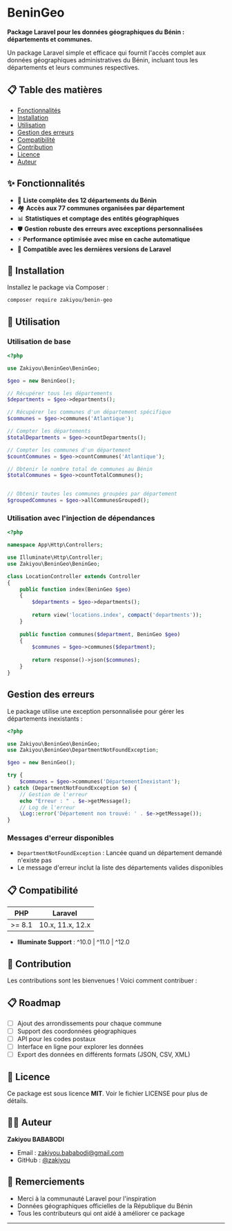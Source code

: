 # BeninGeo


**Package Laravel pour les données géographiques du Bénin : départements et communes.**

Un package Laravel simple et efficace qui fournit l'accès complet aux données géographiques administratives du Bénin, incluant tous les départements et leurs communes respectives.

## 📋 Table des matières

- [Fonctionnalités](#-fonctionnalités)
- [Installation](#-installation)
- [Utilisation](#-utilisation)
- [Gestion des erreurs](#gestion-des-erreurs)
- [Compatibilité](#-compatibilité)
- [Contribution](#-contribution)
- [Licence](#-licence)
- [Auteur](#-auteur)

## ✨ Fonctionnalités

- 📍 **Liste complète des 12 départements du Bénin**
- 🏘️ **Accès aux 77 communes organisées par département**
- 📊 **Statistiques et comptage des entités géographiques**
- 🛡️ **Gestion robuste des erreurs avec exceptions personnalisées**
- ⚡ **Performance optimisée avec mise en cache automatique**
- 📱 **Compatible avec les dernières versions de Laravel**

## 🚀 Installation

Installez le package via Composer :

```bash
composer require zakiyou/benin-geo
```

## 📖 Utilisation

### Utilisation de base

```php
<?php

use Zakiyou\BeninGeo\BeninGeo;

$geo = new BeninGeo();

// Récupérer tous les départements
$departments = $geo->departments();

// Récupérer les communes d'un département spécifique
$communes = $geo->communes('Atlantique');

// Compter les départements
$totalDepartments = $geo->countDepartments();

// Compter les communes d'un département
$countCommunes = $geo->countCommunes('Atlantique');

// Obtenir le nombre total de communes au Bénin
$totalCommunes = $geo->countTotalCommunes();


// Obtenir toutes les communes groupées par département
$groupedCommunes = $geo->allCommunesGrouped();
```

### Utilisation avec l'injection de dépendances

```php
<?php

namespace App\Http\Controllers;

use Illuminate\Http\Controller;
use Zakiyou\BeninGeo\BeninGeo;

class LocationController extends Controller
{
    public function index(BeninGeo $geo)
    {
        $departments = $geo->departments();
        
        return view('locations.index', compact('departments'));
    }
    
    public function communes($department, BeninGeo $geo)
    {
        $communes = $geo->communes($department);
        
        return response()->json($communes);
    }
}


```

##  Gestion des erreurs

Le package utilise une exception personnalisée pour gérer les départements inexistants :

```php
<?php

use Zakiyou\BeninGeo\BeninGeo;
use Zakiyou\BeninGeo\DepartmentNotFoundException;

$geo = new BeninGeo();

try {
    $communes = $geo->communes('DépartementInexistant');
} catch (DepartmentNotFoundException $e) {
    // Gestion de l'erreur
    echo "Erreur : " . $e->getMessage();
    // Log de l'erreur
    \Log::error('Département non trouvé: ' . $e->getMessage());
}
```

### Messages d'erreur disponibles

- `DepartmentNotFoundException` : Lancée quand un département demandé n'existe pas
- Le message d'erreur inclut la liste des départements valides disponibles


## 📋 Compatibilité

 PHP     | Laravel      
---------|-----------------
 >= 8.1  | 10.x, 11.x, 12.x

- **Illuminate Support** : ^10.0 \| ^11.0 \| ^12.0

## 🤝 Contribution

Les contributions sont les bienvenues ! Voici comment contribuer :



## 📋 Roadmap

- [ ] Ajout des arrondissements pour chaque commune
- [ ] Support des coordonnées géographiques
- [ ] API pour les codes postaux
- [ ] Interface en ligne pour explorer les données
- [ ] Export des données en différents formats (JSON, CSV, XML)

## 📄 Licence

Ce package est sous licence **MIT**. Voir le fichier LICENSE pour plus de détails.

## 👨‍💻 Auteur

**Zakiyou BABABODI**
- Email : zakiyou.bababodi@gmail.com
- GitHub : [@zakiyou](https://github.com/zakiyou)

## 🙏 Remerciements

- Merci à la communauté Laravel pour l'inspiration
- Données géographiques officielles de la République du Bénin
- Tous les contributeurs qui ont aidé à améliorer ce package

---
